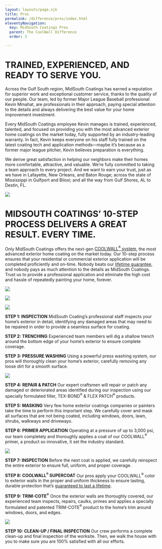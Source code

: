 ```yaml
---
layout: layouts/page.njk
title: Pros
permalink: /difference/pros/index.html
eleventyNavigation:
  key: MidSouth Coatings Pros
  parent: The CoolWall Difference
  order: 3

---
```


<div class="grid-container pros">
<div class="left">

# TRAINED, EXPERIENCED, AND READY TO SERVE YOU.

Across the Gulf South region, MidSouth Coatings has earned a reputation for superior work and exceptional customer service, thanks to the quality of our people. Our team, led by former Major League Baseball professional Kevin Mmahat, are professionals in their approach, paying special attention to the details and always delivering the best value for your home improvement investment.

Every MidSouth Coatings employee Kevin manages is trained, experienced, talented, and focused on providing you with the most advanced exterior home coatings on the market today, fully supported by an industry-leading warranty. In fact, Kevin keeps everyone on his staff fully trained on the latest coating tech and application methods—maybe it’s because as a former major league pitcher, Kevin believes preparation is everything.

We derive great satisfaction in helping our neighbors make their homes more comfortable, attractive, and valuable. We’re fully committed to taking a team approach to every project. And we want to earn your trust, just as we have in Lafayette, New Orleans, and Baton Rouge; across the state of Mississippi in Gulfport and Biloxi; and all the way from Gulf Shores, AL to Destin, FL. 
</div>
<div class="right display-images">

![](/static/img/kevinmmahat-320.jpg)

</div>
</div>

<div class="grid-container pros">
<div class="left">

# MIDSOUTH COATINGS’ 10-STEP PROCESS DELIVERS A GREAT RESULT. EVERY TIME.

Only MidSouth Coatings offers the next-gen [COOLWALL<sup>&reg;</sup> system](/difference), the most advanced exterior home coating on the market today. Our 10-step process ensures that your residential or commercial exterior application will be completed proficiently and on-time. Nobody beats our [lifetime guarantee](/difference/guarantee), and nobody pays as much attention to the details as MidSouth Coatings. Trust us to provide a professional application and eliminate the high cost and hassle of repeatedly painting your home, forever. 
</div>
<div class="right"></div>
</div>
<div class="grid-container pros">
<div class="left">

![](/static/img/MSC-midsouthpros-processpic1.jpg)

![](/static/img/MSC-midsouthpros-processpic2.jpg)

![](/static/img/MSC-midsouthpros-processpic3.jpg)

</div>

<div class="right steps">

**STEP 1: INSPECTION** MidSouth Coating’s professional staff inspects your home’s exterior in detail, identifying any damaged areas that may need to be repaired in order to provide a seamless surface for coating.

**STEP 2: TRENCHING** Experienced team members will dig a shallow trench around the bottom edge of your home’s exterior to ensure complete coverage.

**STEP 3: PRESSURE WASHING** Using a powerful press washing system, our pros will thoroughly clean your home’s exterior, carefully removing any loose dirt for a smooth surface.

![](/static/img/MSC-midsouthpros-processpic1.jpg)


**STEP 4: REPAIR & PATCH**  Our expert craftsmen will repair or patch any damaged or deteriorated areas identified during our inspection using our specially formulated filler, TEX-BOND<sup>&reg;</sup> & FLEX PATCH<sup>&reg;</sup> products.

**STEP 5: MASKING** Very few home exterior coatings companies or painters take the time to perform this important step. We carefully cover and mask all surfaces that are not being coated, including windows, doors, lawn, shrubs, walkways and driveways.

**STEP 6: PRIMER APPLICATION** Operating at a pressure of up to 3,000 psi, our team completely and thoroughly applies a coat of our COOLWALL<sup>&reg;</sup> primer, a product so innovative, it set the industry standard.

![](/static/img/MSC-midsouthpros-processpic2.jpg)

**STEP 7: INSPECTION** Before the next coat is applied, we carefully reinspect the entire exterior to ensure full, uniform, and proper coverage.

**STEP 8: COOLWALL<sup>&reg;</sup> SUPERCOAT** Our pros apply your COOLWALL<sup>&reg;</sup> color to exterior walls in the proper and uniform thickness to ensure lasting, durable protection that’s [guaranteed to last a lifetime](/difference/guarantee).

**STEP 9: TRIM-COTE<sup>&reg;</sup>** Once the exterior walls are thoroughly covered, our experienced team inspects, repairs, caulks, primes and applies a specially formulated and patented TRIM-COTE<sup>&reg;</sup> product to the home’s trim around windows, doors, and edges.

![](/static/img/MSC-midsouthpros-processpic3.jpg)

**STEP 10: CLEAN-UP / FINAL INSPECTION** Our crew performs a complete clean-up and final inspection of the worksite. Then, we walk the house with you to make sure you are 100% satisfied with all our efforts.

</div>
</div>